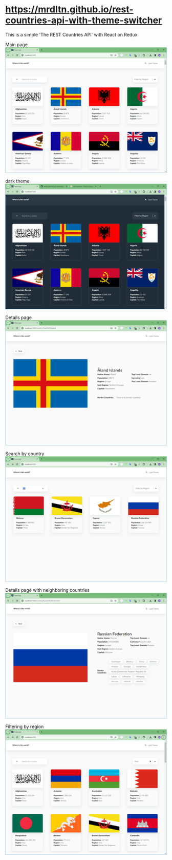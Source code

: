 # https://mrdltn.github.io/rest-countries-api-with-theme-switcher

This is a simple 'The REST Countries API' with React on Redux

Main page
![Alt text](image.png)

dark theme
![Alt text](image-1.png)

Details page
![Alt text](image-2.png)

Search by country
![Alt text](image-3.png)

Details page with neighboring countries
![Alt text](image-4.png)

Filtering by region
![Alt text](image-5.png)